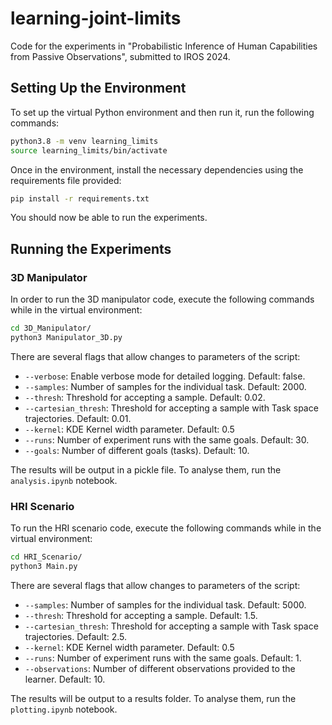 # learning-joint-limits
Code for the experiments in "Probabilistic Inference of Human Capabilities from Passive Observations", submitted to IROS 2024.
 
 ## Setting Up the Environment
 To set up the virtual Python environment and then run it, run the following commands:
 ```bash
python3.8 -m venv learning_limits
source learning_limits/bin/activate

```

Once in the environment, install the necessary dependencies using the requirements file provided:
```bash
pip install -r requirements.txt
```

You should now be able to run the experiments.

## Running the Experiments

### 3D Manipulator

In order to run the 3D manipulator code, execute the following commands while in the virtual environment:

```bash
cd 3D_Manipulator/
python3 Manipulator_3D.py

```

There are several flags that allow changes to parameters of the script:
- `--verbose`: Enable verbose mode for detailed logging. Default: false.
- `--samples`: Number of samples for the individual task. Default: 2000.
- `--thresh`: Threshold for accepting a sample. Default: 0.02.
- `--cartesian_thresh`: Threshold for accepting a sample with Task space trajectories. Default: 0.01.
- `--kernel`: KDE Kernel width parameter. Default: 0.5
- `--runs`: Number of experiment runs with the same goals. Default: 30.
- `--goals`: Number of different goals (tasks). Default: 10.

The results will be output in a pickle file. To analyse them, run the `analysis.ipynb` notebook.


### HRI Scenario

To run the HRI scenario code, execute the following commands while in the virtual environment:

```bash
cd HRI_Scenario/
python3 Main.py

```
There are several flags that allow changes to parameters of the script:
- `--samples`: Number of samples for the individual task. Default: 5000.
- `--thresh`: Threshold for accepting a sample. Default: 1.5.
- `--cartesian_thresh`: Threshold for accepting a sample with Task space trajectories. Default: 2.5.
- `--kernel`: KDE Kernel width parameter. Default: 0.5
- `--runs`: Number of experiment runs with the same goals. Default: 1.
- `--observations`: Number of different observations provided to the learner. Default: 10.

The results will be output to a results folder. To analyse them, run the `plotting.ipynb` notebook. 

